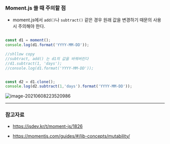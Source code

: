 

### Moment.js 쓸 때 주의할 점

- moment.js에서 `add()`나 `subtract()` 같은 경우 원래 값을 변경하기 때문의 사용시 주의해야 한다.

```javascript

const d1 = moment();
console.log(d1.format('YYYY-MM-DD'));

//shllow copy
//subtract, add() 는 d1의 값을 바꿔버린다
//d1.subtract(1, 'days');
//console.log(d1.format('YYYY-MM-DD'));


const d2 = d1.clone();
console.log(d2.subtract(1,'days').format('YYYY-MM-DD'));
```

![image-20210608223520986](C:\Users\김세희\AppData\Roaming\Typora\typora-user-images\image-20210608223520986.png)

----

### 참고자료

- https://jsdev.kr/t/moment-js/1826

- https://momentjs.com/guides/#/lib-concepts/mutability/

